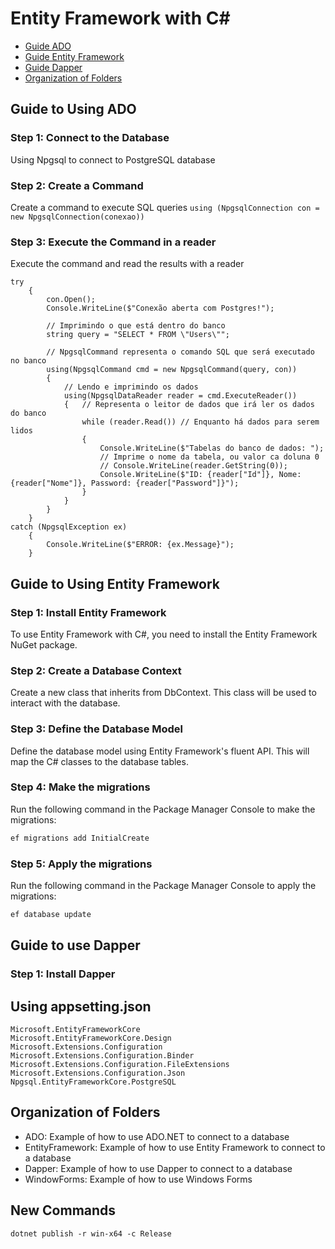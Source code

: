 # Entity Framework with C#

- [Guide ADO](#guide-to-using-ado)
- [Guide Entity Framework](#guide-to-using-entity-framework)
- [Guide Dapper](#guide-to-using-dapper)
- [Organization of Folders](#organization-of-folders)

## Guide to Using ADO

### Step 1: Connect to the Database
Using Npgsql to connect to PostgreSQL database

### Step 2: Create a Command
Create a command to execute SQL queries
```using (NpgsqlConnection con = new NpgsqlConnection(conexao))```

### Step 3: Execute the Command in a reader
Execute the command and read the results with a reader
```
try
    {
        con.Open();
        Console.WriteLine($"Conexão aberta com Postgres!");

        // Imprimindo o que está dentro do banco
        string query = "SELECT * FROM \"Users\"";

        // NpgsqlCommand representa o comando SQL que será executado no banco
        using(NpgsqlCommand cmd = new NpgsqlCommand(query, con))
        {
            // Lendo e imprimindo os dados
            using(NpgsqlDataReader reader = cmd.ExecuteReader())
            {   // Representa o leitor de dados que irá ler os dados do banco
                while (reader.Read()) // Enquanto há dados para serem lidos
                {
                    Console.WriteLine($"Tabelas do banco de dados: ");
                    // Imprime o nome da tabela, ou valor ca doluna 0
                    // Console.WriteLine(reader.GetString(0));
                    Console.WriteLine($"ID: {reader["Id"]}, Nome: {reader["Nome"]}, Password: {reader["Password"]}");                  
                }
            }
        }
    }
catch (NpgsqlException ex)
    {
        Console.WriteLine($"ERROR: {ex.Message}");
    }
```


## Guide to Using Entity Framework

### Step 1: Install Entity Framework
To use Entity Framework with C#, you need to install the Entity Framework NuGet package.

### Step 2: Create a Database Context
Create a new class that inherits from DbContext. This class will be used to interact with the database.

### Step 3: Define the Database Model
Define the database model using Entity Framework's fluent API. This will map the C# classes to the database tables.

### Step 4: Make the migrations
Run the following command in the Package Manager Console to make the migrations:

```sh
ef migrations add InitialCreate
```

### Step 5: Apply the migrations
Run the following command in the Package Manager Console to apply the migrations:

```sh
ef database update
```

## Guide to use Dapper

### Step 1: Install Dapper

## Using appsetting.json

    Microsoft.EntityFrameworkCore
    Microsoft.EntityFrameworkCore.Design
    Microsoft.Extensions.Configuration
    Microsoft.Extensions.Configuration.Binder
    Microsoft.Extensions.Configuration.FileExtensions
    Microsoft.Extensions.Configuration.Json
    Npgsql.EntityFrameworkCore.PostgreSQL

## Organization of Folders

- ADO: Example of how to use ADO.NET to connect to a database
- EntityFramework: Example of how to use Entity Framework to connect to a database
- Dapper: Example of how to use Dapper to connect to a database
- WindowForms: Example of how to use Windows Forms

## New Commands

`dotnet publish -r win-x64 -c Release`

